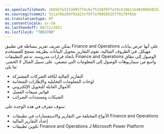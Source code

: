 ```yaml
---
ms.openlocfilehash: 2b05b7e31fd495774c6cf5220f0ffa79c610b11b40200d5825af21e7a35f7663
ms.sourcegitcommit: 511a76b204f93d23cf9f7a70059525f79170f6bb
ms.translationtype: HT
ms.contentlocale: ar-SA
ms.lasthandoff: 08/11/2021
ms.locfileid: "7063780"
---
```

يمكن تعريف تقرير ببساطة في تطبيق Finance and Operations على أنها عرض بيانات مهيكل. في الظروف المثالية، تقوم التقارير بتحويل البيانات بطريقة تسمح للمستخدم باتخاذ قرارات مدروسة. تدعم التطبيقات Finance and Operations الوصول إلى نطاق واسع من سيناريوهات الوصول إلى المعلومات التي تتضمن، على سبيل المثال لا الحصر، ما يلي: 

- التقارير المالية لكافة الشركات المشتركة
- لوحات المعلومات التحليلية والإطارات المتجانبة
- الأموال القابلة للتحويل الإلكتروني
- فواتير مبيعات العميل
- الشيكات ومستندات الضرائب

سوف تتعرف في هذه الوحدة على:

- الأنواع المختلفة من التقارير والاستفسارات في تطبيقات Finance and Operations
- إعداد التقارير المالية
- تكوين تطبيقات Finance and Operations لـ Microsoft Power Platform


